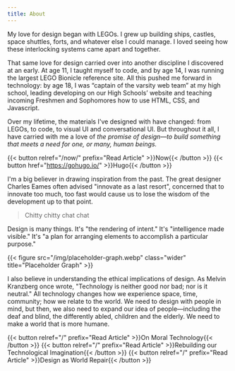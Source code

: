 ```yaml
---
title: About
---
```



My love for design began with LEGOs. I grew up building ships, castles, space shuttles, forts, and whatever else I could manage. I loved seeing how these interlocking systems came apart and together.

That same love for design carried over into another discipline I discovered at an early. At age 11, I taught myself to code, and by age 14, I was running the largest LEGO Bionicle reference site. All this pushed me forward in technology: by age 18, I was “captain of the varsity web team” at my high school, leading developing on our High Schools’ website and teaching incoming Freshmen and Sophomores how to use HTML, CSS, and Javascript.

Over my lifetime, the materials I've designed with have changed: from LEGOs, to code, to visual UI and conversational UI. But throughout it all, I have carried with me a love of *the promise of design—to build something that meets a need for one, or many, human beings.*

{{< button relref="/now/" prefix="Read Article" >}}Now{{< /button >}}
{{< button href="https://gohugo.io/" >}}Hugo{{< /button >}}

I'm a big believer in drawing inspiration from the past. The great designer Charles Eames often advised "innovate as a last resort", concerned that to innovate too much, too fast would cause us to lose the wisdom of the development up to that point.

> Chitty chitty chat chat

Design is many things. It's "the rendering of intent." It's "intelligence made visible." It's "a plan for arranging elements to accomplish a particular purpose."

{{< figure
    src="/img/placeholder-graph.webp"
    class="wider"
    title="Placeholder Graph" >}}
    
I also believe in understanding the ethical implications of design. As Melvin Kranzberg once wrote, "Technology is neither good nor bad; nor is it neutral." All technology changes how we experience space, time, community; how we relate to the world. We need to design with people in mind, but then, we also need to expand our idea of people—including the deaf and blind, the differently abled, children and the elderly. We need to make a world that is more humane.

{{< button relref="/" prefix="Read Article" >}}On Moral Technology{{< /button >}}
{{< button relref="/" prefix="Read Article" >}}Rebuilding our Technological Imagination{{< /button >}}
{{< button relref="/" prefix="Read Article" >}}Design as World Repair{{< /button >}}